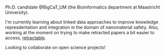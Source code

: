 Ph.D. candidate @BigCaT_UM (the Bioinformatics department at Maastricht University).

I'm currently learning about linked data approaches to improve knowledge represdentation and integration in the domain of nanomaterial safety.
Also, working at the moment on trying to make retracted papers a bit easier to access, [retractable](github.com/jmillanacosta/retractable).

Looking to collaborate on open science projects!
